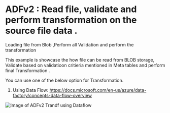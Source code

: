 # ADFv2 : Read file, validate and perform transformation on the source file data .
Loading file from Blob ,Perform all Validation and perform the transformation

This example is showcase the how file can be read from BLOB storage, Validate based on validatioon critieria mentioned in Meta tables and perform final Transformation .

You can use one of the below option for Transformation.

1. Using Data Flow:
https://docs.microsoft.com/en-us/azure/data-factory/concepts-data-flow-overview 

![Image of ADFv2 Trandf using Dataflow](ADFv2FileloadandTransformation/ADFv2Dataflow.PNG)
